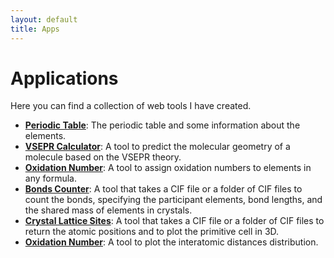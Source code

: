 ```yaml
---
layout: default
title: Apps
---
```

# Applications

Here you can find a collection of web tools I have created.

- **[Periodic Table](./apps/periodic_table.html)**: The periodic table and some information about the elements.
- **[VSEPR Calculator](./apps/vsepr_calculator.html)**: A tool to predict the molecular geometry of a molecule based on the VSEPR theory.
- **[Oxidation Number](./apps/oxidation_number.html)**: A tool to assign oxidation numbers to elements in any formula.
- **[Bonds Counter](./apps/bonds_counter.html)**: A tool that takes a CIF file or a folder of CIF files to count the bonds, specifying the participant elements, bond lengths, and the shared mass of elements in crystals.
- **[Crystal Lattice Sites](./apps/crystal_lattice_sites.html)**: A tool that takes a CIF file or a folder of CIF files to return the atomic positions and to plot the primitive cell in 3D.
- **[Oxidation Number](./apps/interatomic_distances.html)**: A tool to plot the interatomic distances distribution.

